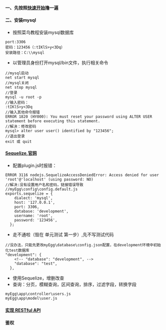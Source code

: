 #### 一、先按照[快速开始](https://eggjs.org/zh-cn/intro/quickstart.html)撸一遍
#### 二、安装mysql
- 按照菜鸟教程安装mysql数据库
```
port:3306
密码：123456（:tIKlS>y<3Dq）
安装路径：C:\\mysql 
```
- 以管理员身份打开mysql/bin文件，执行相关命令
```
//mysql启动
net start mysql
//mysql关闭
net stop mysql
//登录
mysql -u root -p
//输入密码：
:tIKlS>y<3Dq
//输入其他命令报错
ERROR 1820 (HY000): You must reset your password using ALTER USER statement before executing this statement.
//解决：修改密码
mysql> alter user user() identified by "123456";  
//退出登录
exit 或 quit 

```
#### [Sequelize](https://eggjs.org/zh-cn/tutorials/sequelize.html),[官网](https://sequelize.readthedocs.io/en/latest/)
- 配置plugin.js时报错：
```
ERROR 3116 nodejs.SequelizeAccessDeniedError: Access denied for user 'root'@'localhost' (using password: NO)
//解决:没有设置用户名和密码，链接错误导致
//myEgg\config\config.default.js
exports.sequelize = {
    dialect: 'mysql',
    host: '127.0.0.1',
    port: 3306,
    database: 'development',
    username: 'root',
    password: '123456',
  };
```
- 走不通啦（毁在 单元测试 第一步）,先不写测试代码
```
//没办法，只能先更改myEgg\database\config.json配置，在development环境中初始化test数据库
"development": {
    <!-- "database": "development", -->
    "database": "test",
  },
```
- 使用Sequelize，增删改查
- 查询：分页，模糊查询，区间查询，排序，过滤字段，转换字段
```
myEgg\app\controller\users.js
myEgg\app\model\user.js
```
#### [实现 RESTful API](https://eggjs.org/zh-cn/tutorials/restful.html)
#### 鉴权

